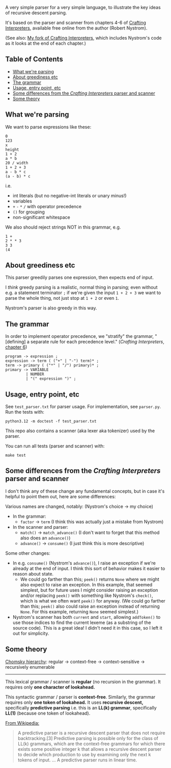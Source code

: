 A very simple parser for a very simple language, to illustrate the key ideas of
recursive descent parsing.

It's based on the parser and scanner from chapters 4-6 of [Crafting
Interpreters](https://craftinginterpreters.com/contents.html), available free
online from the author (Robert Nystrom).

(See also: [My fork of Crafting
Interpreters](https://github.com/prendradjaja/craftinginterpreters), which
includes Nystrom's code as it looks at the end of each chapter.)


## Table of Contents

- [What we're parsing](#what-were-parsing)
- [About greediness etc](#about-greediness-etc)
- [The grammar](#the-grammar)
- [Usage, entry point, etc](#usage-entry-point-etc)
- [Some differences from the _Crafting Interpreters_ parser and scanner](#some-differences-from-the-crafting-interpreters-parser-and-scanner)
- [Some theory](#some-theory)


## What we're parsing

We want to parse expressions like these:

    0
    123
    x
    height
    1 + 2
    a * b
    20 / width
    1 + 2 + 3
    a - b * c
    (a - b) * c

i.e.

- int literals (but no negative-int literals or unary minus!)
- variables
- `+` `-` `*` `/` with operator precedence
- `()` for grouping
- non-significant whitespace

We also should reject strings NOT in this grammar, e.g.

    1 +
    2 * * 3
    3 3
    (4


## About greediness etc

This parser greedily parses one expression, then expects end of input.

I _think_ greedy parsing is a realistic, normal thing in parsing; even without
e.g. a statement terminator `;` if we're given the input `1 + 2 + 3` we want
to parse the whole thing, not just stop at `1 + 2` or even `1`.

Nystrom's parser is also greedy in this way.


## The grammar

In order to implement operator precedence, we "stratify" the grammar, "[defining]
a separate rule for each precedence level." (_Crafting Interpreters_, [chapter
6](https://craftinginterpreters.com/parsing-expressions.html))

    program -> expression ;
    expression -> term ( ("+" | "-") term)* ;
    term -> primary ( ("*" | "/") primary)* ;
    primary -> VARIABLE
             | NUMBER
             | "(" expression ")" ;


## Usage, entry point, etc

See `test_parser.txt` for parser usage. For implementation, see `parser.py`. Run the tests with:

    python3.12 -m doctest -f test_parser.txt

This repo also contains a scanner (aka lexer aka tokenizer) used by the parser.

You can run all tests (parser and scanner) with:

    make test


## Some differences from the _Crafting Interpreters_ parser and scanner

I don't think any of these change any fundamental concepts, but in case it's
helpful to point them out, here are some differences:

Various names are changed, notably: (Nystrom's choice -> my choice)

- In the grammar:
    - `factor` -> `term` (I think this was actually just a mistake from Nystrom)
- In the scanner and parser:
    - `match()` -> `match_advance()` (I don't want to forget that this method also does an `advance()`)
    - `advance()` -> `consume()` (I just think this is more descriptive)

Some other changes:

- In e.g. `consume()` (Nystrom's `advance()`), I raise an exception if we're already at the end of input. I think this sort of behavior makes it easier to reason about state.
    - We could go farther than this; `peek()` returns `None` where we might
      also expect to raise an exception. In this example, that seemed
      simplest, but for future uses I might consider raising an exception
      and/or replacing `peek()` with something like Nystrom's `check()`, which
      is what we often want `peek()` for anyway.
(We could go farther than this; `peek()` also could raise an exception instead of returning `None`. For this example, returning `None` seemed simplest.)
- Nystrom's scanner has both `current` and `start`, allowing `addToken()` to use those indices to find the current lexeme (as a substring of the source code). This is a great idea! I didn't need it in this case, so I left it out for simplicity.


## Some theory

[Chomsky hierarchy](https://en.wikipedia.org/wiki/Chomsky_hierarchy):
regular -> context-free -> context-sensitive -> recursively enumerable

----

This lexical grammar / scanner is **regular** (no recursion in the grammar).
It requires only **one character of lookahead.**

This syntactic grammar / parser is **context-free**. Similarly, the grammar
requires only **one token of lookahead.** It uses **recursive descent,**
specifically **predictive parsing** i.e. this is an **LL(k) grammar**,
specifically **LL(1)** (because one token of lookahead).

[From Wikipedia:](https://en.wikipedia.org/w/index.php?title=Recursive_descent_parser&oldid=1237251514)

> A predictive parser is a recursive descent parser that does not require
> backtracking.[3] Predictive parsing is possible only for the class of LL(k)
> grammars, which are the context-free grammars for which there exists some
> positive integer k that allows a recursive descent parser to decide which
> production to use by examining only the next k tokens of input. ... A
> predictive parser runs in linear time.
